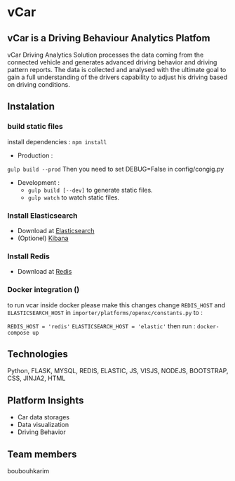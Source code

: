 # vCar

## vCar is a Driving Behaviour Analytics Platfom

vCar Driving Analytics Solution processes the data coming from the connected vehicle and generates advanced driving behavior
and driving pattern reports. The data is collected and analysed with the ultimate goal to gain a full understanding of
the drivers capability to adjust his driving based on driving conditions.

## Instalation

### build static files

install dependencies :
`npm install`

* Production :

`gulp build --prod`
Then you need to set DEBUG=False in config/congig.py

* Development :
  * `gulp build [--dev]` to generate static files.
  * `gulp watch` to watch static files.

### Install Elasticsearch

* Download at [Elasticsearch](https://www.elastic.co/products/elasticsearch)
* (Optionel) [Kibana](https://www.elastic.co/products/kibana)

### Install Redis

* Download at [Redis](https://redis.io/download)

### Docker integration ()
to run vcar inside docker please make this changes
change `REDIS_HOST` and `ELASTICSEARCH_HOST` in `importer/platforms/openxc/constants.py` to : 

`REDIS_HOST = 'redis'`
`ELASTICSEARCH_HOST = 'elastic'`
then run :
`docker-compose up`

## Technologies

Python, FLASK, MYSQL, REDIS, ELASTIC, JS, VISJS, NODEJS, BOOTSTRAP, CSS, JINJA2, HTML

## Platform Insights

* Car data storages
* Data visualization
* Driving Behavior

## Team members

boubouhkarim
